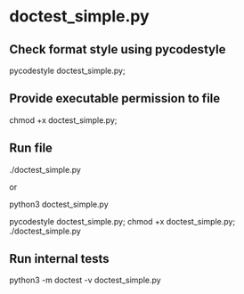 # doctest_simple.py

## Check format style using pycodestyle
pycodestyle doctest_simple.py; 

## Provide executable permission to file
chmod +x doctest_simple.py;

## Run file
./doctest_simple.py

or 

python3 doctest_simple.py

pycodestyle doctest_simple.py; chmod +x doctest_simple.py; ./doctest_simple.py

## Run internal tests
python3 -m doctest -v doctest_simple.py

